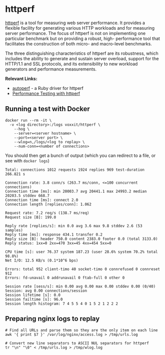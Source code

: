 # httperf

[httperf](http://www.hpl.hp.com/research/linux/httperf/) is a tool for measuring
web server performance. It provides a flexible facility for generating various
HTTP workloads and for measuring server performance. The focus of httperf is not
on implementing one particular benchmark but on providing a robust, high-
performance tool that facilitates the construction of both micro- and 
macro-level benchmarks.

The three distinguishing characteristics of httperf are its robustness, which 
includes the ability to generate and sustain server overload, support for the 
HTTP/1.1 and SSL protocols, and its extensibility to new workload generators and
performance measurements.

**Relevant Links:**

  * [autoperf](http://mervine.net/projects/gems/autoperf) - a Ruby driver for httperf
  * [Performance Testing with httperf](http://mervine.net/performance-testing-with-httperf)

Running a test with Docker
--------------------------

```shell
docker run --rm -it \
  -v <log directory>:/logs voxxit/httperf \
    --hog \
    --server=<server hostname> \
    --port=<server port> \
    --wlog=n,/logs/<log to replay> \
    --num-conn=<number of connections>
```
You should then get a bunch of output (which you can redirect to a file, or see with `docker logs`)

```
Total: connections 1012 requests 1924 replies 969 test-duration 266.821 s

Connection rate: 3.8 conn/s (263.7 ms/conn, <=100 concurrent connections)
Connection time [ms]: min 20003.7 avg 20441.1 max 24993.2 median 20203.5 stddev 668.7
Connection time [ms]: connect 2.0
Connection length [replies/conn]: 1.062

Request rate: 7.2 req/s (138.7 ms/req)
Request size [B]: 199.0

Reply rate [replies/s]: min 0.0 avg 3.6 max 9.8 stddev 2.6 (53 samples)
Reply time [ms]: response 434.1 transfer 0.2
Reply size [B]: header 750.0 content 2383.0 footer 0.0 (total 3133.0)
Reply status: 1xx=0 2xx=470 3xx=45 4xx=454 5xx=0

CPU time [s]: user 76.37 system 187.23 (user 28.6% system 70.2% total 98.8%)
Net I/O: 12.5 KB/s (0.1*10^6 bps)

Errors: total 952 client-timo 40 socket-timo 0 connrefused 0 connreset 912
Errors: fd-unavail 0 addrunavail 0 ftab-full 0 other 0

Session rate [sess/s]: min 0.00 avg 0.00 max 0.00 stddev 0.00 (0/40)
Session: avg 0.00 connections/session
Session lifetime [s]: 0.0
Session failtime [s]: 96.0
Session length histogram: 7 4 5 5 4 0 1 5 2 1 2 2 2
```

Preparing nginx logs to replay
------------------------------

```shell
# Find all URLs and parse them so they are the only item on each line
awk '{ print $7 }' /var/log/nginx/access.log > /tmp/urls.log

# Convert new line separators to ASCII NUL separators for httperf
tr "\n" "\0" < /tmp/urls.log > /tmp/wlog.log
```
